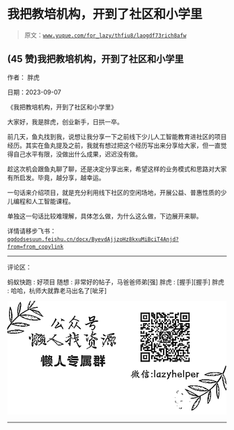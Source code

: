 # 我把教培机构，开到了社区和小学里

> 原文：[`www.yuque.com/for_lazy/thfiu8/laogdf73rich8afw`](https://www.yuque.com/for_lazy/thfiu8/laogdf73rich8afw)

## (45 赞)我把教培机构，开到了社区和小学里

作者： 胖虎

日期：2023-09-07

《我把教培机构，开到了社区和小学里》

大家好，我是胖虎，创业新手，日拱一卒。

前几天，鱼丸找到我，说想让我分享一下之前线下少儿人工智能教育进社区的项目经历。其实在鱼丸提及之前，我就有想过把这个经历写出来分享给大家，但一直觉得自己水平有限，没做出什么成果，迟迟没有做。

趁这次机会跟鱼丸聊了聊，还是决定分享出来，希望这样的业务模式和思路对大家有所启发。毕竟，越分享，越幸运。

一句话来介绍项目，就是充分利用线下社区的空闲场地，开展公益、普惠性质的少儿编程和人工智能课程。

单独这一句话比较难理解，具体怎么做，为什么这么做，下边展开来聊。

详情请移步飞书：
[`qqdodsesuun.feishu.cn/docx/ByevdAjjzoHz8kxuMiBciT4Anjd?from=from_copylink`](https://qqdodsesuun.feishu.cn/docx/ByevdAjjzoHz8kxuMiBciT4Anjd?from=from_copylink)

* * *

评论区：

蚂蚁快跑 : 好项目
随想 : 非常好的帖子，马爸爸师弟[强]
胖虎 : [握手][握手]
胖虎 : 哈哈，杭师大就靠老马出名了[呲牙]

![](img/1c37d505930596d12a88ab23e11aa07a.png)

* * *